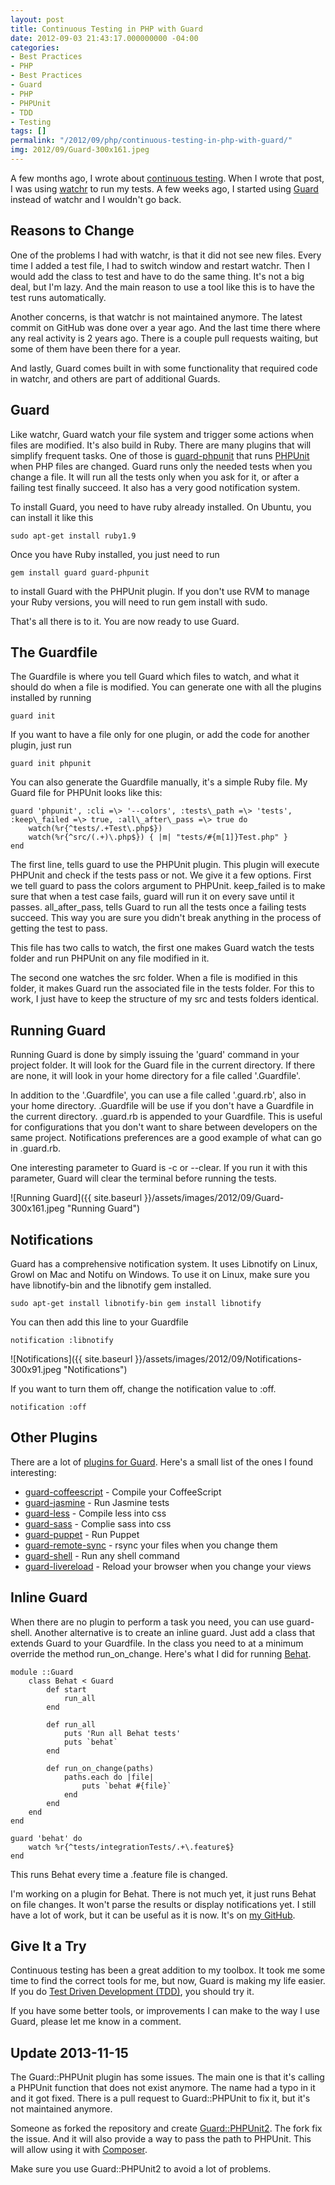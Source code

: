 ```yaml
---
layout: post
title: Continuous Testing in PHP with Guard
date: 2012-09-03 21:43:17.000000000 -04:00
categories:
- Best Practices
- PHP
- Best Practices
- Guard
- PHP
- PHPUnit
- TDD
- Testing
tags: []
permalink: "/2012/09/php/continuous-testing-in-php-with-guard/"
img: 2012/09/Guard-300x161.jpeg
---
```

A few months ago, I wrote about [continuous testing](http://erichogue.ca/2012/04/best-practices/continuous-testing/ "Continuous Testing"). When I wrote that post, I was using [watchr](https://github.com/mynyml/watchr "watchr") to run my tests. A few weeks ago, I started using [Guard](https://github.com/guard/guard "Guard") instead of watchr and I wouldn't go back.

## Reasons to Change

One of the problems I had with watchr, is that it did not see new files. Every time I added a test file, I had to switch window and restart watchr. Then I would add the class to test and have to do the same thing. It's not a big deal, but I'm lazy. And the main reason to use a tool like this is to have the test runs automatically.

Another concerns, is that watchr is not maintained anymore. The latest commit on GitHub was done over a year ago. And the last time there where any real activity is 2 years ago. There is a couple pull requests waiting, but some of them have been there for a year.

And lastly, Guard comes built in with some functionality that required code in watchr, and others are part of additional Guards.

## Guard

Like watchr, Guard watch your file system and trigger some actions when files are modified. It's also build in Ruby. There are many plugins that will simplify frequent tasks. One of those is [guard-phpunit](https://github.com/Maher4Ever/guard-phpunit "guard=phpunit") that runs [PHPUnit](https://github.com/sebastianbergmann/phpunit/ "PHPUnit") when PHP files are changed. Guard runs only the needed tests when you change a file. It will run all the tests only when you ask for it, or after a failing test finally succeed. It also has a very good notification system.

To install Guard, you need to have ruby already installed. On Ubuntu, you can install it like this

```
sudo apt-get install ruby1.9
```

Once you have Ruby installed, you just need to run

```
gem install guard guard-phpunit
```

to install Guard with the PHPUnit plugin. If you don't use RVM to manage your Ruby versions, you will need to run gem install with sudo.

That's all there is to it. You are now ready to use Guard.

## The Guardfile

The Guardfile is where you tell Guard which files to watch, and what it should do when a file is modified. You can generate one with all the plugins installed by running

```
guard init
```

If you want to have a file only for one plugin, or add the code for another plugin, just run

```
guard init phpunit
```

You can also generate the Guardfile manually, it's a simple Ruby file. My Guard file for PHPUnit looks like this:

```
guard 'phpunit', :cli =\> '--colors', :tests\_path =\> 'tests', :keep\_failed =\> true, :all\_after\_pass =\> true do 
	watch(%r{^tests/.+Test\.php$}) 
	watch(%r{^src/(.+)\.php$}) { |m| "tests/#{m[1]}Test.php" } 
end
```

The first line, tells guard to use the PHPUnit plugin. This plugin will execute PHPUnit and check if the tests pass or not. We give it a few options. First we tell guard to pass the colors argument to PHPUnit. keep\_failed is to make sure that when a test case fails, guard will run it on every save until it passes. all\_after\_pass, tells Guard to run all the tests once a failing tests succeed. This way you are sure you didn't break anything in the process of getting the test to pass.

This file has two calls to watch, the first one makes Guard watch the tests folder and run PHPUnit on any file modified in it.

The second one watches the src folder. When a file is modified in this folder, it makes Guard run the associated file in the tests folder. For this to work, I just have to keep the structure of my src and tests folders identical.

## Running Guard

Running Guard is done by simply issuing the 'guard' command in your project folder. It will look for the Guard file in the current directory. If there are none, it will look in your home directory for a file called '.Guardfile'.

In addition to the '.Guardfile', you can use a file called '.guard.rb', also in your home directory. .Guardfile will be use if you don't have a Guardfile in the current directory. .guard.rb is appended to your Guardfile. This is useful for configurations that you don't want to share between developers on the same project. Notifications preferences are a good example of what can go in .guard.rb.

One interesting parameter to Guard is -c or --clear. If you run it with this parameter, Guard will clear the terminal before running the tests.

![Running Guard]({{ site.baseurl }}/assets/images/2012/09/Guard-300x161.jpeg "Running Guard")

## Notifications

Guard has a comprehensive notification system. It uses Libnotify on Linux, Growl on Mac and Notifu on Windows. To use it on Linux, make sure you have libnotify-bin and the libnotify gem installed.

```
sudo apt-get install libnotify-bin gem install libnotify
```

You can then add this line to your Guardfile

```
notification :libnotify
```

![Notifications]({{ site.baseurl }}/assets/images/2012/09/Notifications-300x91.jpeg "Notifications")

If you want to turn them off, change the notification value to :off.

```
notification :off
```

## Other Plugins

There are a lot of [plugins for Guard](https://github.com/guard/guard/wiki/List-of-available-Guards "Guard plugins"). Here's a small list of the ones I found interesting:

- [guard-coffeescript](https://github.com/guard/guard-coffeescript "guard-coffeescript") - Compile your CoffeeScript
- [guard-jasmine](https://github.com/guard/guard-jasmine "guard-jasmine") - Run Jasmine tests
- [guard-less](https://github.com/guard/guard-less "guard-less") - Compile less into css
- [guard-sass](https://github.com/guard/guard-sass "guard-sass") - Complie sass into css
- [guard-puppet](https://github.com/guard/guard-puppet "guard-puppet") - Run Puppet
- [guard-remote-sync](https://github.com/pmcjury/guard-remote-sync "guard-remote-sync") - rsync your files when you change them
- [guard-shell](https://github.com/guard/guard-shell "guard-shell") - Run any shell command
- [guard-livereload](https://github.com/guard/guard-livereload "guard-livereload") - Reload your browser when you change your views

## Inline Guard

When there are no plugin to perform a task you need, you can use guard-shell. Another alternative is to create an inline guard. Just add a class that extends Guard to your Guardfile. In the class you need to at a minimum override the method run\_on\_change. Here's what I did for running [Behat](http://behat.org/ "Behat").

```
module ::Guard 
	class Behat < Guard 
		def start 
			run_all 
		end 
		
		def run_all 
			puts 'Run all Behat tests' 
			puts `behat`
		end 
		
		def run_on_change(paths) 
			paths.each do |file| 
				puts `behat #{file}` 
			end 
		end 
	end 
end 

guard 'behat' do 
	watch %r{^tests/integrationTests/.+\.feature$} 
end
```

This runs Behat every time a .feature file is changed.

I'm working on a plugin for Behat. There is not much yet, it just runs Behat on file changes. It won't parse the results or display notifications yet. I still have a lot of work, but it can be useful as it is now. It's on [my GitHub](https://github.com/EricHogue/guard-behat "guard-behat").

## Give It a Try

Continuous testing has been a great addition to my toolbox. It took me some time to find the correct tools for me, but now, Guard is making my life easier. If you do [Test Driven Development (TDD)](http://erichogue.ca/2011/06/php/test-driven-development-in-php/ "Test Driven Development"), you should try it.

If you have some better tools, or improvements I can make to the way I use Guard, please let me know in a comment.

## Update 2013-11-15

The Guard::PHPUnit plugin has some issues. The main one is that it's calling a PHPUnit function that does not exist anymore. The name had a typo in it and it got fixed. There is a pull request to Guard::PHPUnit to fix it, but it's not maintained anymore.

Someone as forked the repository and create [Guard::PHPUnit2](https://github.com/ramon/guard-phpunit2 "Guard::PHPUnit2"). The fork fix the issue. And it will also provide a way to pass the path to PHPUnit. This will allow using it with [Composer](http://getcomposer.org/ "Composer").

Make sure you use Guard::PHPUnit2 to avoid a lot of problems.

